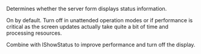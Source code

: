 ﻿Determines whether the server form displays status information.

On by default. Turn off in unattended operation modes or if performance is critical as the screen updates actually take quite a bit of time and processing resources.

Combine with lShowStatus to improve performance and turn off the display.